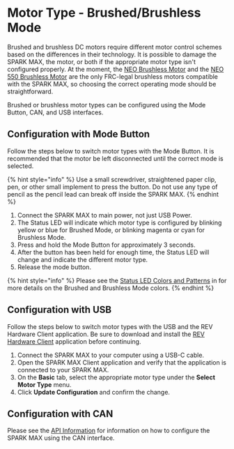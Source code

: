 # Motor Type - Brushed/Brushless Mode

Brushed and brushless DC motors require different motor control schemes based on the differences in their technology. It is possible to damage the SPARK MAX, the motor, or both if the appropriate motor type isn't configured properly. At the moment, the [NEO Brushless Motor](http://www.revrobotics.com/rev-21-1650/) and the [NEO 550 Brushless Motor](http://www.revrobotics.com/rev-21-1651/) are the only FRC-legal brushless motors compatible with the SPARK MAX, so choosing the correct operating mode should be straightforward.

Brushed or brushless motor types can be configured using the Mode Button, CAN, and USB interfaces.

## Configuration with Mode Button

Follow the steps below to switch motor types with the Mode Button. It is recommended that the motor be left disconnected until the correct mode is selected.

{% hint style="info" %}
Use a small screwdriver, straightened paper clip, pen, or other small implement to press the button. Do not use any type of pencil as the pencil lead can break off inside the SPARK MAX.
{% endhint %}

1. Connect the SPARK MAX to main power, not just USB Power.
2. The Status LED will indicate which motor type is configured by blinking yellow or blue for Brushed Mode, or blinking magenta or cyan for Brushless Mode.
3. Press and hold the Mode Button for approximately 3 seconds.
4. After the button has been held for enough time, the Status LED will change and indicate the different motor type.
5. Release the mode button.

{% hint style="info" %}
Please see the [Status LED Colors and Patterns](../status-led.md) in for more details on the Brushed and Brushless Mode colors.
{% endhint %}

## Configuration with USB

Follow the steps below to switch motor types with the USB and the REV Hardware Client application. Be sure to download and install the [REV Hardware Client](https://docs.revrobotics.com/rev-hardware-client/) application before continuing.

1. Connect the SPARK MAX to your computer using a USB-C cable.
2. Open the SPARK MAX Client application and verify that the application is connected to your SPARK MAX.
3. On the **Basic** tab, select the appropriate motor type under the **Select Motor Type** menu.
4. Click **Update Configuration** and confirm the change.

## Configuration with CAN

Please see the [API Information](../software-resources/spark-max-api-information/) for information on how to configure the SPARK MAX using the CAN interface. 

